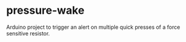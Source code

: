 # pressure-wake
Arduino project to trigger an alert on multiple quick presses of a force sensitive resistor.
